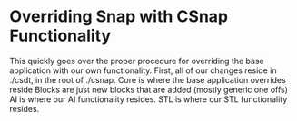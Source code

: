 # Overriding Snap with CSnap Functionality

This quickly goes over the proper procedure for overriding the base application with our own functionality.
First, all of our changes reside in ./csdt, in the root of ./csnap.
Core is where the base application overrides reside
Blocks are just new blocks that are added (mostly generic one offs)
AI is where our AI functionality resides.
STL is where our STL functionality resides.
